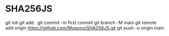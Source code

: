 # SHA256JS
git
init
git
add
.
git
commit
-m
first commit
git
branch
-M
main
git
remote
add
origin
https://github.com/Musooo/SHA256JS.git
git
push
-u
origin
main
